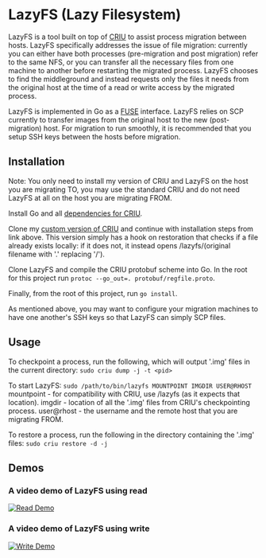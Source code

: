 # LazyFS (Lazy Filesystem)

LazyFS is a tool built on top of [CRIU](https://criu.org/Main_Page) to assist
process migration between hosts. LazyFS specifically addresses the issue of
file migration: currently you can either have both processes (pre-migration and
post migration) refer to the same NFS, or you can transfer all the necessary
files from one machine to another before restarting the migrated process. LazyFS
chooses to find the middleground and instead requests only the files it needs
from the original host at the time of a read or write access by the migrated
process.

LazyFS is implemented in Go as a [FUSE](https://en.wikipedia.org/wiki/Filesystem_in_Userspace) interface.
LazyFS relies on SCP currently to transfer images from the original host to the
new (post-migration) host. For migration to run smoothly, it is recommended that
you setup SSH keys between the hosts before migration.

## Installation
Note: You only need to install my version of CRIU and LazyFS on the host you are migrating TO,
you may use the standard CRIU and do not need LazyFS at all on the host you are migrating FROM.

Install Go and all [dependencies for CRIU](https://criu.org/Installation).

Clone my [custom version of CRIU](https://github.com/jakrach/criu) and continue
with installation steps from link above. This version simply has a hook on
restoration that checks if a file already exists locally: if it does not, it
instead opens /lazyfs/(original filename with '.' replacing '/').

Clone LazyFS and compile the CRIU protobuf scheme into Go. In the root
for this project run `protoc --go_out=. protobuf/regfile.proto`.

Finally, from the root of this project, run `go install`.

As mentioned above, you may want to configure your migration machines to have
one another's SSH keys so that LazyFS can simply SCP files.

## Usage

To checkpoint a process, run the following, which will output '.img' files in the current directory:
`sudo criu dump -j -t <pid>`

To start LazyFS:
`sudo /path/to/bin/lazyfs MOUNTPOINT IMGDIR USER@RHOST`
mountpoint - for compatibility with CRIU, use /lazyfs (as it expects that location).
imgdir - location of all the '.img' files from CRIU's checkpointing process.
user@rhost - the username and the remote host that you are migrating FROM.

To restore a process, run the following in the directory containing the '.img' files:
`sudo criu restore -d -j`

## Demos

### A video demo of LazyFS using read

[![Read Demo](https://img.youtube.com/vi/5fqaI-HCDDI/0.jpg)](https://youtu.be/5fqaI-HCDDI)

### A video demo of LazyFS using write

[![Write Demo](https://img.youtube.com/vi/kQdNOy8ENX8/0.jpg)](https://youtu.be/kQdNOy8ENX8)
